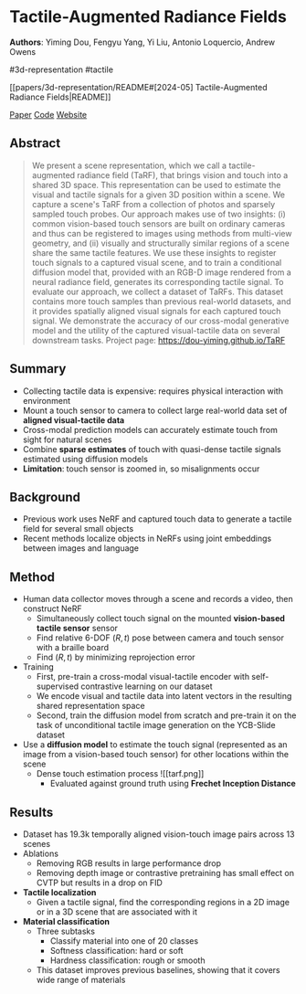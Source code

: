 # Tactile-Augmented Radiance Fields

**Authors**: Yiming Dou, Fengyu Yang, Yi Liu, Antonio Loquercio, Andrew Owens

#3d-representation
#tactile

[[papers/3d-representation/README#[2024-05] Tactile-Augmented Radiance Fields|README]]

[Paper](http://arxiv.org/abs/2405.04534)
[Code](https://github.com/Dou-Yiming/TaRF)
[Website](https://dou-yiming.github.io/TaRF/)

## Abstract

> We present a scene representation, which we call a tactile-augmented radiance field (TaRF), that brings vision and touch into a shared 3D space. This representation can be used to estimate the visual and tactile signals for a given 3D position within a scene. We capture a scene's TaRF from a collection of photos and sparsely sampled touch probes. Our approach makes use of two insights: (i) common vision-based touch sensors are built on ordinary cameras and thus can be registered to images using methods from multi-view geometry, and (ii) visually and structurally similar regions of a scene share the same tactile features. We use these insights to register touch signals to a captured visual scene, and to train a conditional diffusion model that, provided with an RGB-D image rendered from a neural radiance field, generates its corresponding tactile signal. To evaluate our approach, we collect a dataset of TaRFs. This dataset contains more touch samples than previous real-world datasets, and it provides spatially aligned visual signals for each captured touch signal. We demonstrate the accuracy of our cross-modal generative model and the utility of the captured visual-tactile data on several downstream tasks. Project page: <https://dou-yiming.github.io/TaRF>

## Summary

- Collecting tactile data is expensive: requires physical interaction with environment
- Mount a touch sensor to camera to collect large real-world data set of **aligned visual-tactile data**
- Cross-modal prediction models can accurately estimate touch from sight for natural scenes
- Combine **sparse estimates** of touch with quasi-dense tactile signals estimated using diffusion models
- **Limitation**: touch sensor is zoomed in, so misalignments occur

## Background

- Previous work uses NeRF and captured touch data to generate a tactile field for several small objects
- Recent methods localize objects in NeRFs using joint embeddings between images and language

## Method

- Human data collector moves through a scene and records a video, then construct NeRF
    - Simultaneously collect touch signal on the mounted **vision-based tactile sensor** sensor
    - Find relative 6-DOF $(R, t)$ pose between camera and touch sensor with a braille board
    - Find $(R,t)$ by minimizing reprojection error
- Training
    - First, pre-train a cross-modal visual-tactile encoder with self-supervised contrastive learning on our dataset
    - We encode visual and tactile data into latent vectors in the resulting shared representation space
    - Second, train the diffusion model from scratch and pre-train it on the task of unconditional tactile image generation on the YCB-Slide dataset
- Use a **diffusion model** to estimate the touch signal (represented as an image from a vision-based touch sensor) for other locations within the scene
    - Dense touch estimation process ![[tarf.png]]
        - Evaluated against ground truth using **Frechet Inception Distance**

## Results

- Dataset has 19.3k temporally aligned vision-touch image pairs across 13 scenes
- Ablations
    - Removing RGB results in large performance drop
    - Removing depth image or contrastive pretraining has small effect on CVTP but results in a drop on FID
- **Tactile localization**
    - Given a tactile signal, find the corresponding regions in a 2D image or in a 3D scene that are associated with it
- **Material classification**
    - Three subtasks
        - Classify material into one of 20 classes
        - Softness classification: hard or soft
        - Hardness classification: rough or smooth
    - This dataset improves previous baselines, showing that it covers wide range of materials
